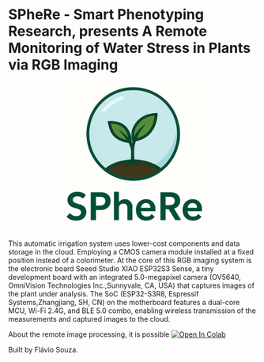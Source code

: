 # SPheRe - Smart Phenotyping Research, presents A Remote Monitoring of Water Stress in Plants via RGB Imaging


<p align="center">
  <img src="spherelab.png" alt="Arquitetura" width="300"/>
</p>

This automatic irrigation system uses lower-cost components and data storage in the cloud. Employing a CMOS camera module installed at a fixed position instead of a colorimeter.
At the core of this RGB imaging system is the electronic board Seeed Studio XIAO ESP32S3 Sense, a tiny development board with an integrated 5.0-megapixel camera (OV5640, OmniVision Technologies Inc.,Sunnyvale, CA, USA) that captures images of the plant under analysis. The SoC (ESP32-S3R8, Espressif Systems,Zhangjiang, SH, CN) on the motherboard features a dual-core MCU, Wi-Fi 2.4G, and BLE 5.0 combo, enabling wireless transmission of the measurements and captured images to the cloud.

About the remote image processing, it is possible [![Open In Colab](https://colab.research.google.com/assets/colab-badge.svg)](https://colab.research.google.com/drive/1jXzlSQ6X4MXlbPaVPC_E0kucpZ1xk_ja?usp=sharing)

Built by Flávio Souza.


